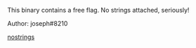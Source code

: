 This binary contains a free flag. No strings attached, seriously!

Author: joseph#8210

[nostrings](https://play.duc.tf/files/0b78da27e56eb98265e97fceb0ee7e3d/nostrings?token=eyJ1c2VyX2lkIjozMTczLCJ0ZWFtX2lkIjoxODE5LCJmaWxlX2lkIjo3N30.YVAtsA.jSbyikU9xv7bDwuvDSFoKQr4-Sk)
